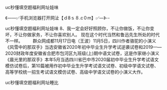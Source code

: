 uc秒懂填空题福利网址娃味

《——✅手机浏览器打开网沚【ｄ8ｓ８.c０m】✅—》--

uc秒懂填空题福利网址娃味	8、我一定会好好照顾你，不让你做饭，不让你变坏，不让你做家务，不让你喜欢别人。
现在这个时代当然和鲁迅先生所处的时代不一样。
　　群众网成都11月17日电（王波）11月5日，四川作者骆驼的小演义《风雪中的那双手》当选安徽省2020年初中毕业生升学考试逆袭试卷和2019——2020财政年度安徽省合肥市包河区九班级(上)期中语文试卷，这是作家继小演义《晨光里的那双手》本年5月当选四川省巴中市2020届初中毕业生升学考试语文模仿试卷后，第10篇被用作初中毕业生升学考试语文试卷、初级中学语文试卷、高等学校统一招生考试语文模仿试卷、高级中学语文试卷的小演义大作。





uc秒懂填空题福利网址睡比
